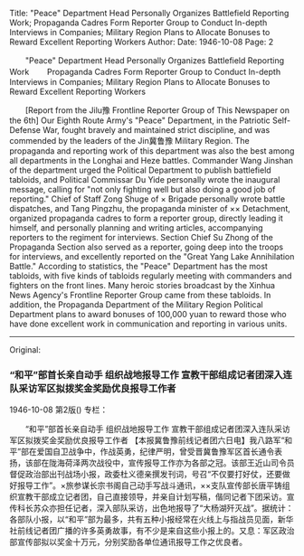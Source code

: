 Title: "Peace" Department Head Personally Organizes Battlefield Reporting Work; Propaganda Cadres Form Reporter Group to Conduct In-depth Interviews in Companies; Military Region Plans to Allocate Bonuses to Reward Excellent Reporting Workers
Author:
Date: 1946-10-08
Page: 2

　　"Peace" Department Head Personally Organizes Battlefield Reporting Work
　　Propaganda Cadres Form Reporter Group to Conduct In-depth Interviews in Companies; Military Region Plans to Allocate Bonuses to Reward Excellent Reporting Workers

　　[Report from the Jilu豫 Frontline Reporter Group of This Newspaper on the 6th] Our Eighth Route Army's "Peace" Department, in the Patriotic Self-Defense War, fought bravely and maintained strict discipline, and was commended by the leaders of the Jin冀鲁豫 Military Region. The propaganda and reporting work of this department was also the best among all departments in the Longhai and Heze battles. Commander Wang Jinshan of the department urged the Political Department to publish battlefield tabloids, and Political Commissar Du Yide personally wrote the inaugural message, calling for "not only fighting well but also doing a good job of reporting." Chief of Staff Zong Shuge of × Brigade personally wrote battle dispatches, and Tang Pingzhu, the propaganda minister of ×× Detachment, organized propaganda cadres to form a reporter group, directly leading it himself, and personally planning and writing articles, accompanying reporters to the regiment for interviews. Section Chief Su Zhong of the Propaganda Section also served as a reporter, going deep into the troops for interviews, and excellently reported on the "Great Yang Lake Annihilation Battle." According to statistics, the "Peace" Department has the most tabloids, with five kinds of tabloids regularly meeting with commanders and fighters on the front lines. Many heroic stories broadcast by the Xinhua News Agency's Frontline Reporter Group came from these tabloids. In addition, the Propaganda Department of the Military Region Political Department plans to award bonuses of 100,000 yuan to reward those who have done excellent work in communication and reporting in various units.



<hr /> 

Original: 


### “和平”部首长亲自动手  组织战地报导工作  宣教干部组成记者团深入连队采访军区拟拨奖金奖励优良报导工作者

1946-10-08
第2版()
专栏：

　　“和平”部首长亲自动手
    组织战地报导工作
    宣教干部组成记者团深入连队采访军区拟拨奖金奖励优良报导工作者
    【本报冀鲁豫前线记者团六日电】我八路军“和平”部在爱国自卫战争中，作战英勇，纪律严明，曾受晋冀鲁豫军区首长通令表扬，该部在陇海荷泽两次战役中，宣传报导工作亦为各部之冠。该部王近山司令员督促政治部出刊战场小报，政委杜义德亲撰发刊词，号召“不仅要打好仗，还要做好报导工作”。×旅参谋长宗书阁自己动手写战斗通讯，××支队宣传部长唐平铸组织宣教干部成立记者团，自己直接领导，并亲自计划写稿，偕同记者下团采访。宣传科长苏众亦担任记者，深入部队采访，出色地报导了“大杨湖歼灭战”。据统计：各部队小报，以“和平”部为最多，共有五种小报经常在火线上与指战员见面，新华社前线记者团广播的许多英勇故事，有不少是来自这些小报上的。又息：军区政治部宣传部拟以奖金十万元，分别奖励各单位通讯报导工作之优良者。
